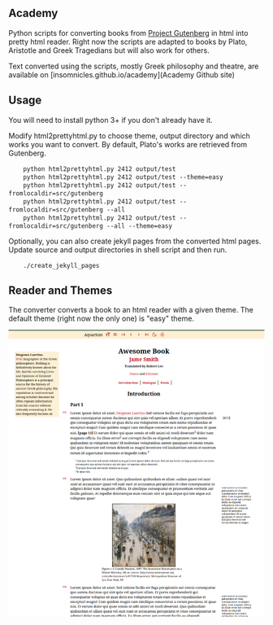 ## Academy

Python scripts for converting books from [Project Gutenberg](https://www.gutenberg.org) in html into pretty html reader.
Right now the scripts are adapted to books by Plato, Aristotle and Greek Tragedians but will also work for others.

Text converted using the scripts, mostly Greek philosophy and theatre, are available on [insomnicles.github.io/academy](Academy Github site)

## Usage

You will need to install python 3+ if you don't already have it.

Modify html2prettyhtml.py to choose theme, output directory and which works you want to convert. By default, Plato's works are retrieved from Gutenberg.

```
    python html2prettyhtml.py 2412 output/test
    python html2prettyhtml.py 2412 output/test --theme=easy
    python html2prettyhtml.py 2412 output/test --fromlocaldir=src/gutenberg
    python html2prettyhtml.py 2412 output/test --fromlocaldir=src/gutenberg --all
    python html2prettyhtml.py 2412 output/test --fromlocaldir=src/gutenberg --all --theme=easy
```

Optionally, you can also create jekyll pages from the converted html pages. Update source and output directories in shell script and then run.
```
    ./create_jekyll_pages
```

## Reader and Themes

The converter converts a book to an html reader with a given theme. The default theme (right now the only one) is "easy" theme.

![Reader](reader.png)

